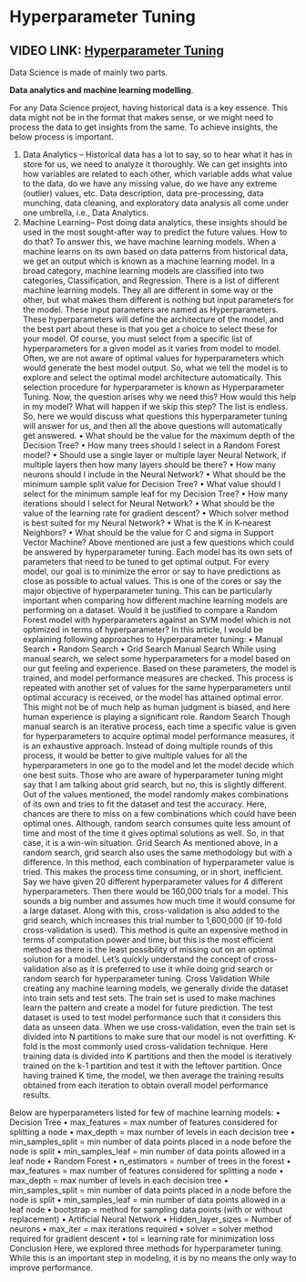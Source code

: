 #  Hyperparameter Tuning

## VIDEO LINK: [Hyperparameter Tuning](https://drive.google.com/file/d/1K7RsfZ0CZOWADAqFB3zrH24ZtZ42ZfM4/view?usp=sharing)

Data Science is made of mainly two parts.

**Data analytics and machine learning modelling**.

For any Data Science project, having historical data is a key essence. This data might not be in the format that makes sense, or we might need to process the data to get insights from the same. To achieve insights, the below process is important.
1.	Data Analytics – Historical data has a lot to say, so to hear what it has in store for us, we need to analyze it thoroughly. We can get insights into how variables are related to each other, which variable adds what value to the data, do we have any missing value, do we have any extreme (outlier) values, etc. Data description, data pre-processing, data munching, data cleaning, and exploratory data analysis all come under one umbrella, i.e., Data Analytics. 
2.	Machine Learning– Post doing data analytics, these insights should be used in the most sought-after way to predict the future values. How to do that? To answer this, we have machine learning models. When a machine learns on its own based on data patterns from historical data, we get an output which is known as a machine learning model. In a broad category, machine learning models are classified into two categories, Classification, and Regression.
There is a list of different machine learning models. They all are different in some way or the other, but what makes them different is nothing but input parameters for the model. These input parameters are named as Hyperparameters. These hyperparameters will define the architecture of the model, and the best part about these is that you get a choice to select these for your model. Of course, you must select from a specific list of hyperparameters for a given model as it varies from model to model. 
Often, we are not aware of optimal values for hyperparameters which would generate the best model output. So, what we tell the model is to explore and select the optimal model architecture automatically. This selection procedure for hyperparameter is known as Hyperparameter Tuning.
Now, the question arises why we need this? How would this help in my model? What will happen if we skip this step? The list is endless. So, here we would discuss what questions this hyperparameter tuning will answer for us, and then all the above questions will automatically get answered.
•	What should be the value for the maximum depth of the Decision Tree?
•	How many trees should I select in a Random Forest model?
•	Should use a single layer or multiple layer Neural Network, if multiple layers then how many layers should be there?
•	How many neurons should I include in the Neural Network?
•	What should be the minimum sample split value for Decision Tree?
•	What value should I select for the minimum sample leaf for my Decision Tree?
•	How many iterations should I select for Neural Network?
•	What should be the value of the learning rate for gradient descent?
•	Which solver method is best suited for my Neural Network?
•	What is the K in K-nearest Neighbors?
•	What should be the value for C and sigma in Support Vector Machine?
Above mentioned are just a few questions which could be answered by hyperparameter tuning. Each model has its own sets of parameters that need to be tuned to get optimal output. For every model, our goal is to minimize the error or say to have predictions as close as possible to actual values. This is one of the cores or say the major objective of hyperparameter tuning.
This can be particularly important when comparing how different machine learning models are performing on a dataset. Would it be justified to compare a Random Forest model with hyperparameters against an SVM model which is not optimized in terms of hyperparameter?
In this article, I would be explaining following approaches to Hyperparameter tuning:
•	Manual Search
•	Random Search
•	Grid Search
Manual Search
While using manual search, we select some hyperparameters for a model based on our gut feeling and experience. Based on these parameters, the model is trained, and model performance measures are checked. This process is repeated with another set of values for the same hyperparameters until optimal accuracy is received, or the model has attained optimal error.
This might not be of much help as human judgment is biased, and here human experience is playing a significant role. 
Random Search
Though manual search is an iterative process, each time a specific value is given for hyperparameters to acquire optimal model performance measures, it is an exhaustive approach. Instead of doing multiple rounds of this process, it would be better to give multiple values for all the hyperparameters in one go to the model and let the model decide which one best suits. Those who are aware of hyperparameter tuning might say that I am talking about grid search, but no, this is slightly different. Out of the values mentioned, the model randomly makes combinations of its own and tries to fit the dataset and test the accuracy. Here, chances are there to miss on a few combinations which could have been optimal ones. Although, random search consumes quite less amount of time and most of the time it gives optimal solutions as well. So, in that case, it is a win-win situation.
Grid Search
As mentioned above, in a random search, grid search also uses the same methodology but with a difference. In this method, each combination of hyperparameter value is tried. This makes the process time consuming, or in short, inefficient. Say we have given 20 different hyperparameter values for 4 different hyperparameters. Then there would be 160,000 trials for a model. This sounds a big number and assumes how much time it would consume for a large dataset. Along with this, cross-validation is also added to the grid search, which increases this trial number to 1,600,000 (if 10-fold cross-validation is used).
This method is quite an expensive method in terms of computation power and time, but this is the most efficient method as there is the least possibility of missing out on an optimal solution for a model.
Let’s quickly understand the concept of cross-validation also as it is preferred to use it while doing grid search or random search for hyperparameter tuning.
Cross Validation
While creating any machine learning models, we generally divide the dataset into train sets and test sets. The train set is used to make machines learn the pattern and create a model for future prediction. The test dataset is used to test model performance such that it considers this data as unseen data. When we use cross-validation, even the train set is divided into N partitions to make sure that our model is not overfitting.
K-fold is the most commonly used cross-validation technique. Here training data is divided into K partitions and then the model is iteratively trained on the k-1 partition and test it with the leftover partition. Once having trained K time, the model, we then average the training results obtained from each iteration to obtain overall model performance results.
 
Below are hyperparameters listed for few of machine learning models:
•	Decision Tree
•	max_features = max number of features considered for splitting a node
•	max_depth = max number of levels in each decision tree
•	min_samples_split = min number of data points placed in a node before the node is split
•	min_samples_leaf = min number of data points allowed in a leaf node
•	Random Forest
•	n_estimators = number of trees in the forest
•	max_features = max number of features considered for splitting a node
•	max_depth = max number of levels in each decision tree
•	min_samples_split = min number of data points placed in a node before the node is split
•	min_samples_leaf = min number of data points allowed in a leaf node
•	bootstrap = method for sampling data points (with or without replacement)
•	Artificial Neural Network
•	Hidden_layer_sizes = Number of neurons
•	max_iter = max iterations required
•	solver = solver method required for gradient descent
•	tol = learning rate for minimization loss
Conclusion
Here, we explored three methods for hyperparameter tuning. While this is an important step in modeling, it is by no means the only way to improve performance.


